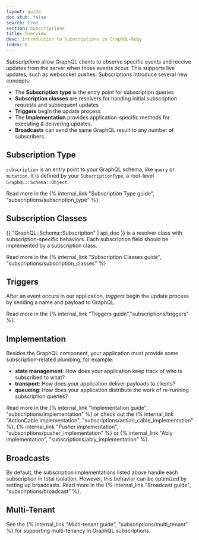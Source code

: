 ```yaml
---
layout: guide
doc_stub: false
search: true
section: Subscriptions
title: Overview
desc: Introduction to Subscriptions in GraphQL-Ruby
index: 0
---
```


_Subscriptions_ allow GraphQL clients to observe specific events and receive updates from the server when those events occur. This supports live updates, such as websocket pushes. Subscriptions introduce several new concepts:

- The __Subscription type__ is the entry point for subscription queries
- __Subscription classes__ are resolvers for handing initial subscription requests and subsequent updates
- __Triggers__ begin the update process
- The __Implementation__ provides application-specific methods for executing & delivering updates.
- __Broadcasts__ can send the same GraphQL result to any number of subscribers.

## Subscription Type

`subscription` is an entry point to your GraphQL schema, like `query` or `mutation`. It is defined by your `SubscriptionType`, a root-level `GraphQL::Schema::Object`.

Read more in the {% internal_link "Subscription Type guide", "subscriptions/subscription_type" %}.

## Subscription Classes

{{ "GraphQL::Schema::Subscription" | api_doc }} is a resolver class with subscription-specific behaviors. Each subscription field should be implemented by a subscription class.

Read more in the {% internal_link "Subscription Classes guide", "subscriptions/subscription_classes" %}

## Triggers

After an event occurs in our application, _triggers_ begin the update process by sending a name and payload to GraphQL.

Read more in the {% internal_link "Triggers guide","subscriptions/triggers" %}.

## Implementation

Besides the GraphQL component, your application must provide some subscription-related plumbing, for example:

- __state management__: How does your application keep track of who is subscribed to what?
- __transport__: How does your application deliver payloads to clients?
- __queueing__: How does your application distribute the work of re-running subscription queries?

Read more in the {% internal_link "Implementation guide", "subscriptions/implementation" %} or check out the {% internal_link "ActionCable implementation", "subscriptions/action_cable_implementation" %}, {% internal_link "Pusher implementation", "subscriptions/pusher_implementation" %} or {% internal_link "Ably implementation", "subscriptions/ably_implementation" %}.

## Broadcasts

By default, the subscription implementations listed above handle each subscription in total isolation. However, this behavior can be optimized by setting up broadcasts. Read more in the {% internal_link "Broadcast guide", "subscriptions/broadcast" %}.

## Multi-Tenant

See the {% internal_link "Multi-tenant guide", "subscriptions/multi_tenant" %} for supporting multi-tenancy in GraphQL subscriptions.

